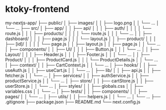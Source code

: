 # ktoky-frontend



my-nextjs-app/
├── public/
│   ├── images/
│   │   ├── logo.png
│   │   └── ...
│   └── ...
├── src/
│   ├── app/
│   │   ├── api/
│   │   │   ├── auth/
│   │   │   │   └── route.js
│   │   │   ├── products/
│   │   │   │   └── route.js
│   │   │   └── ...
│   │   ├── dashboard/
│   │   │   ├── page.js
│   │   │   └── layout.js
│   │   ├── product/
│   │   │   ├── [id]/
│   │   │   │   └── page.js
│   │   ├── layout.js
│   │   ├── page.js
│   │   └── ...
│   ├── components/
│   │   ├── UI/
│   │   │   ├── Button.js
│   │   │   └── ...
│   │   ├── Layout/
│   │   │   ├── Header.js
│   │   │   ├── Footer.js
│   │   │   └── ...
│   │   ├── Product/
│   │   │   ├── ProductCard.js
│   │   │   └── ProductDetails.js
│   │   └── ...
│   ├── context/
│   │   ├── CartContext.js
│   │   └── ...
│   ├── hooks/
│   │   ├── useAuth.js
│   │   ├── useCart.js
│   │   └── ...
│   ├── lib/
│   │   ├── api.js
│   │   ├── fetcher.js
│   │   └── ...
│   ├── services/
│   │   ├── authService.js
│   │   ├── productService.js
│   │   └── ...
│   ├── store/
│   │   ├── cartStore.js
│   │   ├── userStore.js
│   │   └── ...
│   ├── styles/
│   │   ├── globals.css
│   │   ├── variables.css
│   │   └── ...
│   ├── tests/
│   │   ├── components/
│   │   ├── pages/
│   │   └── ...
│   ├── utils/
│   │   ├── helpers.js
│   │   └── ...
│   └── ...
├── .gitignore
├── package.json
├── README.md
└── next.config.js

